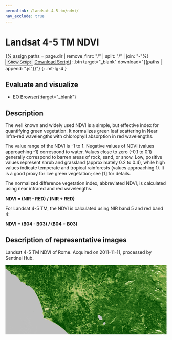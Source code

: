 ```yaml
---
permalink: /landsat-4-5-tm/ndvi/
nav_exclude: true
---
```


# Landsat 4-5 TM NDVI
{% assign paths = page.dir | remove_first: "/" | split: "/" | join: "-"%}
<button class="btn btn-primary" id="toggle-script" onclick="toggleScript()">Show Script</button>
[Download Script](script.js){: .btn target="_blank" download="{{paths | append: ".js"}}"}
{: .mt-lg-4 }

<div id="script" style="display:none;"> 
{% highlight javascript %}
{% include_relative script.js %}
{% endhighlight %}
</div>

## Evaluate and visualize

- [EO Browser](https://sentinelshare.page.link/41d9){:target="_blank"}   

## Description

The well known and widely used NDVI is a simple, but effective index for quantifying green vegetation. It normalizes green leaf scattering in Near Infra-red wavelengths with chlorophyll absorption in red wavelengths.

The value range of the NDVI is -1 to 1. Negative values of NDVI (values approaching -1) correspond to water. Values close to zero (-0.1 to 0.1) generally correspond to barren areas of rock, sand, or snow. Low, positive values represent shrub and grassland (approximately 0.2 to 0.4), while high values indicate temperate and tropical rainforests (values approaching 1). It is a good proxy for live green vegetation; see [1] for details.

The normalized difference vegetation index, abbreviated NDVI, is calculated using near infrared and red wavelengths. 

**NDVI = (NIR - RED) / (NIR + RED)**

For Landsat 4-5 TM, the NDVI is calculated using NIR band 5 and red band 4: 

**NDVI = (B04 - B03) / (B04 + B03)**

## Description of representative images

Landsat 4-5 TM NDVI of Rome. Acquired on 2011-11-11, processed by Sentinel Hub. 

![L8 NDVI](fig/fig1.png)


 